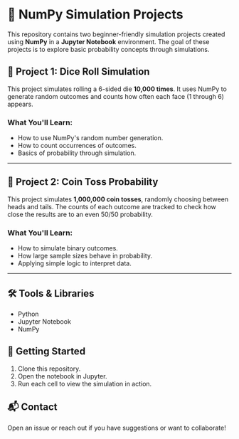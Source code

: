 # 🎲 NumPy Simulation Projects 

This repository contains two beginner-friendly simulation projects created using **NumPy** in a **Jupyter Notebook** environment. The goal of these projects is to explore basic probability concepts through simulations.

## 📌 Project 1: Dice Roll Simulation

This project simulates rolling a 6-sided die **10,000 times**. It uses NumPy to generate random outcomes and counts how often each face (1 through 6) appears.

### What You'll Learn:
- How to use NumPy's random number generation.
- How to count occurrences of outcomes.
- Basics of probability through simulation.

---

## 📌 Project 2: Coin Toss Probability

This project simulates **1,000,000 coin tosses**, randomly choosing between heads and tails. The counts of each outcome are tracked to check how close the results are to an even 50/50 probability.

### What You'll Learn:
- How to simulate binary outcomes.
- How large sample sizes behave in probability.
- Applying simple logic to interpret data.

---

## 🛠️ Tools & Libraries
- Python
- Jupyter Notebook
- NumPy

## 🚀 Getting Started
1. Clone this repository.
2. Open the notebook in Jupyter.
3. Run each cell to view the simulation in action.


## 📬 Contact
Open an issue or reach out if you have suggestions or want to collaborate!

